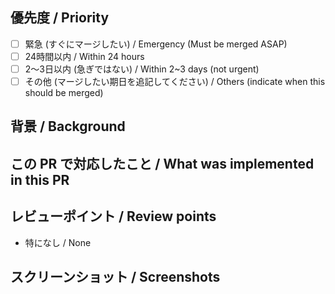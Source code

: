 ## 優先度 / Priority

<!--
  この pull request をいつまでにマージしたいか選択してください。
  Indicate by when this PR should be merged.
-->

- [ ] 緊急 (すぐにマージしたい) / Emergency (Must be merged ASAP)
- [ ] 24時間以内 / Within 24 hours
- [ ] 2〜3日以内 (急ぎではない) / Within 2~3 days (not urgent)
- [ ] その他 (マージしたい期日を追記してください) / Others (indicate when this should be merged)

## 背景 / Background

<!--
  この pull request が必要な理由を書きます。issueがある場合はそのリンクを記載してください。
  Indicate why this PR is required. If there is an issue, include a link to it.
-->

## この PR で対応したこと / What was implemented in this PR

<!--
  この pull request で何を変更したのかを書きます。
  Indicate what kind of change is included in this PR
-->

## レビューポイント / Review points

<!--
  reviewer にここを見て欲しいというところがあれば追記してください。
  Indicate what you want the reviewers to particularly check, or what they should be aware of.
-->

- 特になし / None

## スクリーンショット / Screenshots

